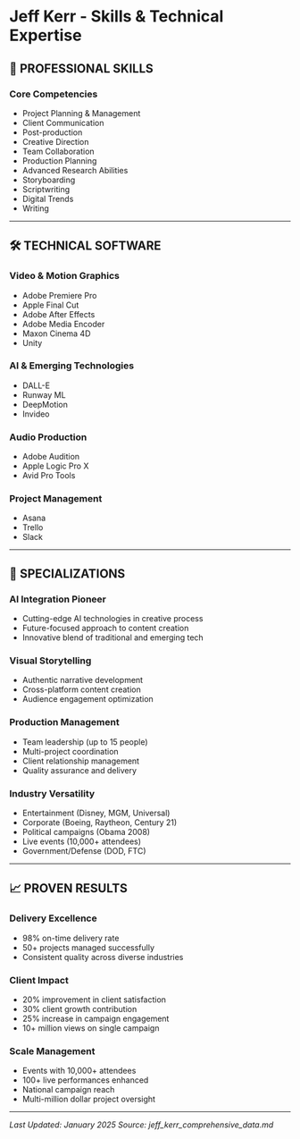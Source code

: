 # Jeff Kerr - Skills & Technical Expertise

## 💼 **PROFESSIONAL SKILLS**

### **Core Competencies**
- Project Planning & Management
- Client Communication
- Post-production
- Creative Direction
- Team Collaboration
- Production Planning
- Advanced Research Abilities
- Storyboarding
- Scriptwriting
- Digital Trends
- Writing

---

## 🛠️ **TECHNICAL SOFTWARE**

### **Video & Motion Graphics**
- Adobe Premiere Pro
- Apple Final Cut
- Adobe After Effects
- Adobe Media Encoder
- Maxon Cinema 4D
- Unity

### **AI & Emerging Technologies**
- DALL-E
- Runway ML
- DeepMotion
- Invideo

### **Audio Production**
- Adobe Audition
- Apple Logic Pro X
- Avid Pro Tools

### **Project Management**
- Asana
- Trello
- Slack

---

## 🎯 **SPECIALIZATIONS**

### **AI Integration Pioneer**
- Cutting-edge AI technologies in creative process
- Future-focused approach to content creation
- Innovative blend of traditional and emerging tech

### **Visual Storytelling**
- Authentic narrative development
- Cross-platform content creation
- Audience engagement optimization

### **Production Management**
- Team leadership (up to 15 people)
- Multi-project coordination
- Client relationship management
- Quality assurance and delivery

### **Industry Versatility**
- Entertainment (Disney, MGM, Universal)
- Corporate (Boeing, Raytheon, Century 21)
- Political campaigns (Obama 2008)
- Live events (10,000+ attendees)
- Government/Defense (DOD, FTC)

---

## 📈 **PROVEN RESULTS**

### **Delivery Excellence**
- 98% on-time delivery rate
- 50+ projects managed successfully
- Consistent quality across diverse industries

### **Client Impact**
- 20% improvement in client satisfaction
- 30% client growth contribution
- 25% increase in campaign engagement
- 10+ million views on single campaign

### **Scale Management**
- Events with 10,000+ attendees
- 100+ live performances enhanced
- National campaign reach
- Multi-million dollar project oversight

---

*Last Updated: January 2025*
*Source: jeff_kerr_comprehensive_data.md*